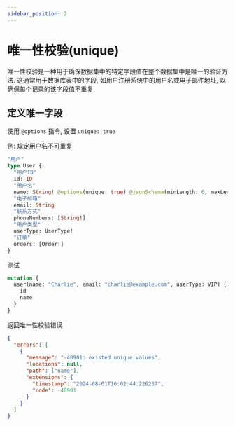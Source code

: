 ```yaml
---
sidebar_position: 2
---
```


# 唯一性校验(unique)

唯一性校验是一种用于确保数据集中的特定字段值在整个数据集中是唯一的验证方法. 这通常用于数据库表中的字段, 如用户注册系统中的用户名或电子邮件地址, 以确保每个记录的该字段值不重复

## 定义唯一字段

使用 `@options` 指令, 设置 `unique: true`

例: 规定用户名不可重复

```graphql
"用户"
type User {
  "用户ID"
  id: ID
  "用户名"
  name: String! @options(unique: true) @jsonSchema(minLength: 6, maxLength: 12)
  "电子邮箱"
  email: String
  "联系方式"
  phoneNumbers: [String!]
  "用户类型"
  userType: UserType!
  "订单"
  orders: [Order!]
}
```

测试

```graphql
mutation {
  user(name: "Charlie", email: "charlie@example.com", userType: VIP) {
    id
    name
  }
}
```

返回唯一性校验错误

```json
{
  "errors": [
    {
      "message": "-40901: existed unique values",
      "locations": null,
      "path": ["name"],
      "extensions": {
        "timestamp": "2024-08-01T16:02:44.226237",
        "code": -40901
      }
    }
  ]
}
```
